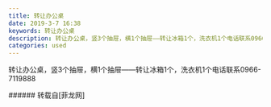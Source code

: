 ```yaml
---
title: 转让办公桌
date: 2019-3-7 16:38
keywords: 转让办公桌
description: 转让办公桌，竖3个抽屉，横1个抽屉——转让冰箱1个，洗衣机1个电话联系0966-7119888
categories: used
---
```

<td class="t_f" id="postmessage_3175998">

转让办公桌，竖3个抽屉，横1个抽屉——转让冰箱1个，洗衣机1个电话联系0966-7119888<br/>
</td>
###### 转载自[菲龙网]